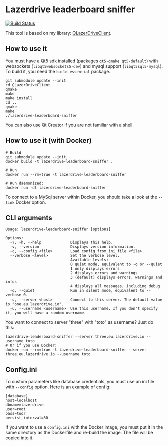 # Lazerdrive leaderboard sniffer

[![Build Status](https://travis-ci.org/vdechenaux/lazerdrive-leaderboard-sniffer.svg?branch=master)](https://travis-ci.org/vdechenaux/lazerdrive-leaderboard-sniffer)

This tool is based on my library: [QLazerDriveClient](https://github.com/vdechenaux/QLazerDriveClient).

## How to use it

You must have a Qt5 sdk installed (packages `qt5-qmake qt5-default`) with websockets (`libqt5websockets5-dev`) and mysql support (`libqt5sql5-mysql`). To build it, you need the `build-essential` package.
```
git submodule update --init
cd QLazerDriveClient
qmake
make
make install
cd ..
qmake
make
./lazerdrive-leaderboard-sniffer
```
You can also use Qt Creator if you are not familiar with a shell.

## How to use it (with Docker)

```
# Build
git submodule update --init
docker build -t lazerdrive-leaderboard-sniffer .

# Run
docker run --rm=true -t lazerdrive-leaderboard-sniffer

# Run daemonized:
docker run -dt lazerdrive-leaderboard-sniffer
```

To connect to a MySql server within Docker, you should take a look at the `--link` Docker option.

## CLI arguments
```
Usage: lazerdrive-leaderboard-sniffer [options]

Options:
  -?, -h, --help             Displays this help.
  -v, --version              Displays version information.
  -c, --config <file>        Load config from ini file <file>.
  --verbose <level>          Set the verbose level.
                             Available levels:
                             0 quiet mode, equivalent to -q or --quiet
                             1 only displays errors
                             2 displays errors and warnings
                             3 (default) displays errors, warnings and infos
                             4 displays all messages, including debug
  -q, --quiet                Run in silent mode, equivalent to --verbose 0.
  -s, --server <host>        Connect to this server. The default value is "one.eu.lazerdrive.io".
  -u, --username <username>  Use this username. If you don't specify it, you will have a random username.
```

You want to connect to server "three" with "toto" as username? Just do this:
```
lazerdrive-leaderboard-sniffer --server three.eu.lazerdrive.io --username toto
# Or if you use Docker:
docker run --rm=true -t lazerdrive-leaderboard-sniffer --server three.eu.lazerdrive.io --username toto
```
## Config.ini
To custom parameters like database credentials, you must use an ini file with `--config` option.
Here is an example of config:
```
[database]
host=localhost
dbname=lazerdrive
user=root
pass=toor
persist_interval=30
```

If you want to use a `config.ini` with the Docker image, you must put it in the same directory as the Dockerfile and re-build the image. The file will be copied into it.
